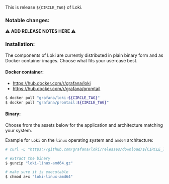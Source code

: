 This is release `${CIRCLE_TAG}` of Loki. 

### Notable changes:
:warning: **ADD RELEASE NOTES HERE** :warning:

### Installation:
The components of Loki are currently distributed in plain binary form and as Docker container images. Choose what fits your use-case best.

#### Docker container:
* https://hub.docker.com/r/grafana/loki
* https://hub.docker.com/r/grafana/promtail
```bash
$ docker pull "grafana/loki:${CIRCLE_TAG}"
$ docker pull "grafana/promtail:${CIRCLE_TAG}"
```

#### Binary:

Choose from the assets below for the application and architecture matching your system.

Example for `Loki` on the `linux` operating system and `amd64` architecture:

```bash
# curl -L "https://github.com/grafana/loki/releases/download/${CIRCLE_TAG}/loki-linux-amd64.gz

# extract the binary
$ gunzip "loki-linux-amd64.gz"

# make sure it is executable
$ chmod a+x "loki-linux-amd64"
```

